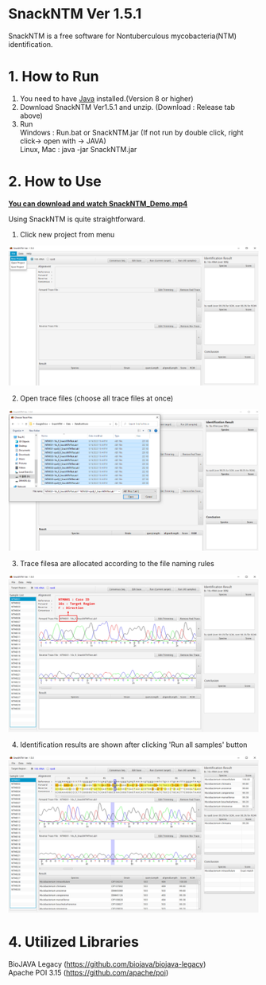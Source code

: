 SnackNTM Ver 1.5.1
======================
SnackNTM is a free software for Nontuberculous mycobacteria(NTM) identification.<br>

# 1. How to Run
1. You need to have [Java](https://www.java.com) installed.(Version 8 or higher)
2. Download SnackNTM Ver1.5.1 and unzip. (Download : Release tab above)
3. Run <br>
Windows : Run.bat or SnackNTM.jar (If not run by double click, right click-> open with -> JAVA)<br>
Linux, Mac : java -jar SnackNTM.jar

# 2. How to Use
[**You can download and watch SnackNTM_Demo.mp4**](SnackNTM_Demo.mp4)

Using SnackNTM is quite straightforward.<br>


1. Click new project from menu<br>
<img src="figures/Figure1.png">

2. Open trace files (choose all trace files at once)<br>
<img src="figures/Figure2.png">

3. Trace filesa are allocated according to the file naming rules<br>
<img src="figures/Figure3.jpg">

4. Identification results are shown after clicking 'Run all samples' button<br>
<img src="figures/Figure4.JPG">


# 4. Utilized Libraries
BioJAVA Legacy  (https://github.com/biojava/biojava-legacy)<br>
Apache POI 3.15 (https://github.com/apache/poi)
